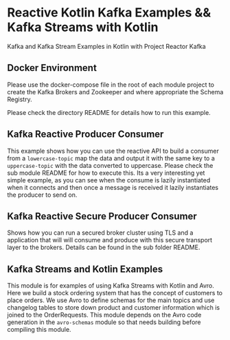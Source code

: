 # Reactive Kotlin Kafka Examples && Kafka Streams with Kotlin
Kafka and Kafka Stream Examples in Kotlin with Project Reactor Kafka

## Docker Environment
Please use the docker-compose file in the root of each module project to create the Kafka Brokers and Zookeeper and where appropriate 
the Schema Registry.

Please check the directory README for details how to run this example.

## Kafka Reactive Producer Consumer
This example shows how you can use the reactive API to build a consumer from a `lowercase-topic` map the data and output it
with the same key to a `uppercase-topic` with the data converted to uppercase. Please check the sub module README for 
how to execute this. Its a very interesting yet simple example, as you can see when the consume is lazily instantiated when 
it connects and then once a message is received it lazily instantiates the producer to send on.

## Kafka Reactive Secure Producer Consumer
Shows how you can run a secured broker cluster using TLS and a application that will will consume and produce with this secure 
transport layer to the brokers. Details can be found in the sub folder README.

## Kafka Streams and Kotlin Examples
This module is for examples of using Kafka Streams with Kotlin and Avro. Here we build a stock ordering system that has the concept
 of customers to place orders. We use Avro to define schemas for the main topics and use changelog tables to store down product and 
 customer information which is joined to the OrderRequests. This module depends on the Avro code generation in the `avro-schemas` module
 so that needs building before compiling this module.
